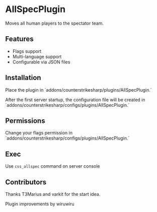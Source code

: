 # AllSpecPlugin

Moves all human players to the spectator team.

## Features
- Flags support
- Multi-language support
- Configurable via JSON files

## Installation
Place the plugin in ´addons/counterstrikesharp/plugins/AllSpecPlugin.´

After the first server startup, the configuration file will be created in ´addons/counterstrikesharp/configs/plugins/AllSpecPlugin.´

## Permissions
Change your flags permission in ´addons/counterstrikesharp/configs/plugins/AllSpecPlugin.´

## Exec

Use `css_allspec` command on server console

## Contributors

Thanks T3Marius and varkit for the start idea.

Plugin improvements by wiruwiru
